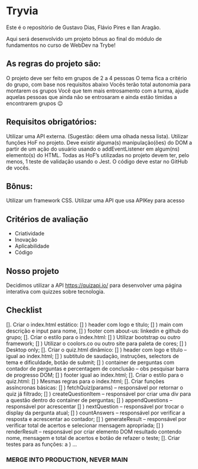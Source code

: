 # Tryvia

Este é o repositório de Gustavo Dias, Flávio Pires e Ilan Aragão.

Aqui será desenvolvido um projeto bônus ao final do módulo de fundamentos no curso de WebDev na Trybe!

## As regras do projeto são:

O projeto deve ser feito em grupos de 2 a 4 pessoas
O tema fica a critério do grupo, com base nos requisitos abaixo
Vocês terão total autonomia para montarem os grupos
Você que tem mais entrosamento com a turma, ajude aquelas pessoas que ainda não se entrosaram e ainda estão tímidas a encontrarem grupos :wink:

## Requisitos obrigatórios:

Utilizar uma API externa. (Sugestão: dêem uma olhada nessa lista).
Utilizar funções HoF no projeto.
Deve existir alguma(s) manipulação(ões) do DOM a partir de um ação do usuário usando o addEventListener em algum(ns) elemento(s) do HTML.
Todas as HoF’s utilizadas no projeto devem ter, pelo menos, 1 teste de validação usando o Jest.
O código deve estar no GitHub de vocês.

## Bônus:

Utilizar um framework CSS.
Utilizar uma API que usa APIKey para acesso

## Critérios de avaliação

- Criatividade
- Inovação
- Aplicabilidade
- Código

## Nosso projeto

Decidimos utilizar a API https://quizapi.io/ para desenvolver uma página interativa com quizzes sobre tecnologia.

## Checklist

[]. Criar o index.html estático:
	[] ) header com logo e título;
	[] ) main com descrição e input para nome, 
	[] ) footer com about-us: linkedin e github do grupo;
[]. Criar o estilo para o index.html:
	[] ) Utilizar bootstrap ou outro framework;
	[] ) Utilizar o coolors.co ou outro site para paleta de cores;
	[] ) Desktop only;
[]. Criar o quiz.html dinâmico:
	[] ) header com logo e título – igual ao index.html;
	[] ) subtitulo de saudação, instruções, selectors de tema e dificuldade, botão de submit;
	[] ) container de perguntas com contador de perguntas e percentagem de conclusão – obs pesquisar barra de progresso DOM;
	[] ) footer igual ao index.html;
[]. Criar o estilo para o quiz.html:
	[] ) Mesmas regras para o index.html;
[]. Criar funções assíncronas básicas:
	[] ) fetchQuiz(params) – responsável por retornar o quiz já filtrado;
	[] ) createQuestionItem – responsável por criar uma div para a questão dentro do container de perguntas;
	[] ) appendQuestions – responsável por acrescentar 
	[] ) nextQuestion – responsável por trocar o display da pergunta atual;
	[] ) countAnswers – responsável por verificar a resposta e acrescentar ao contador;
	[] ) generateResult – responsável por verificar total de acertos e selecionar mensagem apropriada;
	[] ) renderResult – responsável por criar elemento DOM resultado contendo nome, mensagem e total de acertos e botão de refazer o teste;
[]. Criar testes para as funções:
	a ) ...

### MERGE INTO PRODUCTION, NEVER MAIN 
